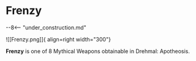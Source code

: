 # Frenzy

--8<-- "under_construction.md"

![[Frenzy.png]]{ align=right width="300"}

**Frenzy** is one of 8 Mythical Weapons obtainable in Drehmal: Apotheosis.